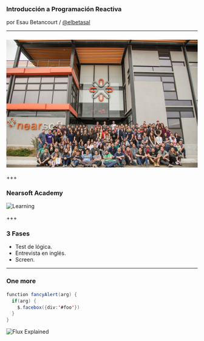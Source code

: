 ### Introducción a Programación Reactiva

por Esau Betancourt / [@elbetasal](https://twitter.com/elbetasal)

---
###

<img src="assets/images/team.jpg" >

+++
### Nearsoft Academy 

![Learning](https://media1.tenor.com/images/5b04f7e51bd8659b985b8aa4f86ffedc/tenor.gif?itemid=4472291)

+++ 
### 3 Fases

* Test de lógica.
* Entrevista en inglés.
* Screen.



---

### One more 

```java
function fancyAlert(arg) {
  if(arg) {
    $.facebox({div:'#foo'})
  }
}
```

![Flux Explained](https://facebook.github.io/flux/img/flux-simple-f8-diagram-explained-1300w.png)